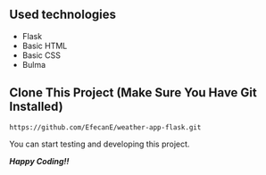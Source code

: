 ## Used technologies
* Flask
* Basic HTML
* Basic CSS
* Bulma

## Clone This Project (Make Sure You Have Git Installed)

```
https://github.com/EfecanE/weather-app-flask.git
```

You can start testing and developing this project.

***Happy Coding!!***
